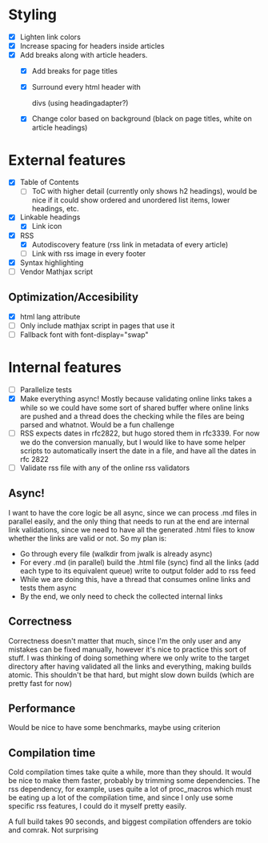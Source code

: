 # Styling

- [X] Lighten link colors 
- [X] Increase spacing for headers inside articles
- [X] Add breaks along with article headers.
    - [X] Add breaks for page titles
    - [X] Surround every html header with <div class="break"> divs (using headingadapter?)
    - [X] Change color based on background (black on page titles, white on article headings)


# External features

- [X] Table of Contents
    - [ ] ToC with higher detail (currently only shows h2 headings), would be nice if it could show
    ordered and unordered list items, lower headings, etc.
- [X] Linkable headings
    - [X] Link icon
- [X] RSS
    - [X] Autodiscovery feature (rss link in metadata of every article)
    - [ ] Link with rss image in every footer
- [X] Syntax highlighting
- [ ] Vendor Mathjax script

## Optimization/Accesibility

- [X] html lang attribute
- [ ] Only include mathjax script in pages that use it
- [ ] Fallback font with font-display="swap"

# Internal features

- [ ] Parallelize tests
- [X] Make everything async! Mostly because validating online links takes a while so we could
    have some sort of shared buffer where online links are pushed and a thread does the checking
    while the files are being parsed and whatnot. Would be a fun challenge
- [ ] RSS expects dates in rfc2822, but hugo stored them in rfc3339. For now we do the conversion
    manually, but I would like to have some helper scripts to automatically insert the date in a
    file, and have all the dates in rfc 2822
- [ ] Validate rss file with any of the online rss validators

## Async!

I want to have the core logic be all async, since we can process .md files in parallel easily,
and the only thing that needs to run at the end are internal link validations, since we need
to have all the generated .html files to know whether the links are valid or not. So my plan is:

- Go through every file (walkdir from jwalk is already async)
- For every .md (in parallel)
    build the .html file (sync)
    find all the links (add each type to its equivalent queue)
    write to output folder
    add to rss feed
- While we are doing this, have a thread that consumes online links and tests them async
- By the end, we only need to check the collected internal links

## Correctness

Correctness doesn't matter that much, since I'm the only user and  any mistakes can be fixed
manually, however it's nice to practice this sort of stuff. I was thinking of doing something
where we only write to the target directory after having validated all the links and everything,
making builds atomic. This shouldn't be that hard, but might slow down builds (which are
pretty fast for now)

## Performance

Would be nice to have some benchmarks, maybe using criterion

## Compilation time

Cold compilation times take quite a while, more than they should. It would be nice to make
them faster, probably by trimming some dependencies. The rss dependency, for example, uses
quite a lot of proc_macros which must be eating up a lot of the compilation time, and since
I only use some specific rss features, I could do it myself pretty easily.

A full build takes 90 seconds, and biggest compilation offenders are tokio and comrak.
Not surprising
